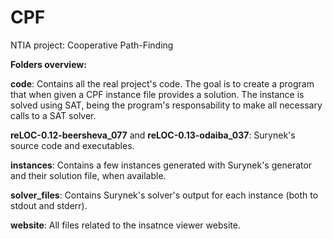# CPF
NTIA project: Cooperative Path-Finding

**Folders overview:**

**code**: Contains all the real project's code. The goal is to create a program that when given a CPF instance file provides a solution. The instance is solved using SAT, being the program's responsability to make all necessary calls to a SAT solver.

**reLOC-0.12-beersheva_077** and **reLOC-0.13-odaiba_037**: Surynek's source code and executables.

**instances**: Contains a few instances generated with Surynek's generator and their solution file, when available.

**solver_files**: Contains Surynek's solver's output for each instance (both to stdout and stderr).

**website**: All files related to the insatnce viewer website.
